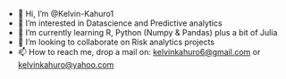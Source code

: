 - 👋 Hi, I’m @Kelvin-Kahuro1
- 👀 I’m interested in Datascience and Predictive analytics
- 🌱 I’m currently learning R, Python (Numpy & Pandas) plus a bit of Julia
- 💞️ I’m looking to collaborate on Risk analytics projects
- 📫 How to reach me, drop a mail on: kelvinkahuro6@gmail.com or kelvinkahuro@yahoo.com

<!---
Kelvin-Kahuro1/Kelvin-Kahuro1 is a ✨ special ✨ repository because its `README.md` (this file) appears on your GitHub profile.
You can click the Preview link to take a look at your changes.
--->
